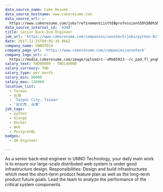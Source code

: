 ```yaml
---
data_source_name: Cake Resume
data_source_hostname: www.cakeresume.com
data_source_url: >-
  https://www.cakeresume.com/jobs?refinementList%5Bprofession%5D%5B0%5D=engineering_qa-engineer&refinementList%5Bsalary_type%5D=per_month&refinementList%5Bsalary_currency%5D=TWD&range%5Bsalary_range%5D%5Bmax%5D=600000
data_source_internal_id: '4348'
title: Senior Back-End Engineer
job_url: 'https://www.cakeresume.com/companies/unnotech/jobs/python-0c7d29'
date: 2017-12-25T09:05:39.066Z
company_name: UNNOTECH
company_page_url: 'https://www.cakeresume.com/companies/unnotech'
company_logo_url: >-
  https://media.cakeresume.com/image/upload/s--oMa8502J--/c_pad,fl_png8,h_200,w_200/v1639038882/nws02spnne0mdfqilcwj.png
salary_text: TWD80000 - TWD140000
salary_currency: TWD
salary_type: per_month
salary_min: 80000
salary_max: 140000
location_list:
  - Taiwan
  - 台灣
  - 'Taipei City, Taiwan'
  - '台北市, 台灣'
job_tags:
  - python
  - django
  - Docker
  - Web
  - PostgreSQL
badges:
  - QA Engineer

---
```


As a senior back-end engineer in UNNO Technology, your daily main work is to ensure our large-scale distributed web system is under good infrastructure design. Responsibilities: Design and build infrastructures which meet the short-term product feature plan as well as the long-term product future goals. Lead the team to analyze the performance of the critical system components.